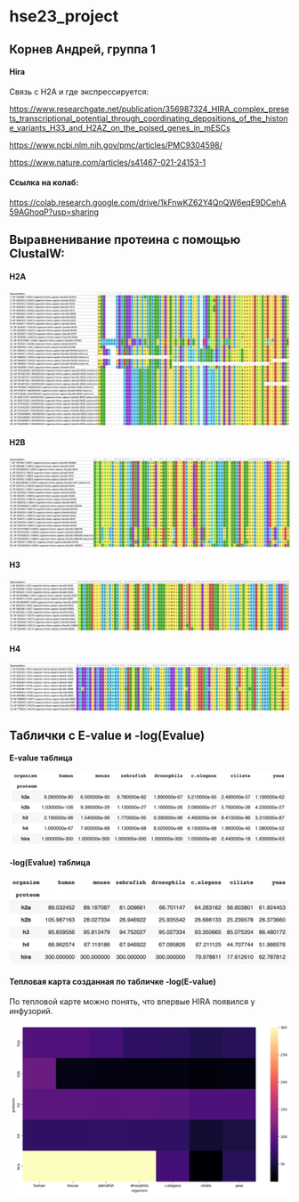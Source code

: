 # hse23_project

## Корнев Андрей, группа 1

#### Hira

Связь с H2A и где экспрессируется:

https://www.researchgate.net/publication/356987324_HIRA_complex_presets_transcriptional_potential_through_coordinating_depositions_of_the_histone_variants_H33_and_H2AZ_on_the_poised_genes_in_mESCs

https://www.ncbi.nlm.nih.gov/pmc/articles/PMC9304598/

https://www.nature.com/articles/s41467-021-24153-1

#### Cсылка на колаб:

https://colab.research.google.com/drive/1kFnwKZ62Y4QnQW6eqE9DCehA59AGhoqP?usp=sharing

## Выравненивание протеина с помощью ClustalW:
#### H2A
![](https://github.com/Akorrred/hse23_project/blob/main/alignment/H2A.png)

#### H2B
![](https://github.com/Akorrred/hse23_project/blob/main/alignment/H2B.png)

#### H3
![](https://github.com/Akorrred/hse23_project/blob/main/alignment/H3.png)

#### H4
![](https://github.com/Akorrred/hse23_project/blob/main/alignment/H4.png)

## Таблички с E-value и -log(Evalue)

#### E-value таблица
![](https://github.com/Akorrred/hse23_project/blob/main/values/evalue.png)

#### -log(Evalue) таблица
![](https://github.com/Akorrred/hse23_project/blob/main/values/log_evalue.png)

#### Тепловая карта созданная по табличке -log(E-value)

По тепловой карте можно понять, что впервые HIRA появился у инфузорий.

![](https://github.com/Akorrred/hse23_project/blob/main/values/log_evalue_heatmap.png)






